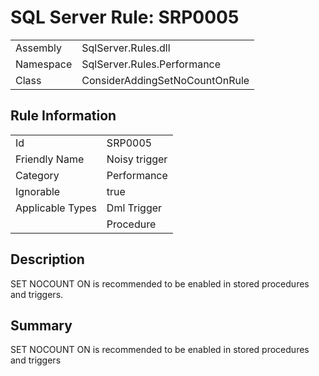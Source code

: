[This document is automatically generated. All changed made to it WILL be lost]: <>  
  
# SQL Server Rule: SRP0005  
  
|    |    |
|----|----|
| Assembly | SqlServer.Rules.dll   |
| Namespace | SqlServer.Rules.Performance |
| Class | ConsiderAddingSetNoCountOnRule |
  
## Rule Information  
  
|    |    |
|----|----|
| Id | SRP0005 |
| Friendly Name | Noisy trigger |
| Category | Performance |
| Ignorable | true |
| Applicable Types | Dml Trigger  |
|   | Procedure |
  
## Description  
  
SET NOCOUNT ON is recommended to be enabled in stored procedures and triggers.  
  
## Summary  
  
SET NOCOUNT ON is recommended to be enabled in stored procedures and triggers  


